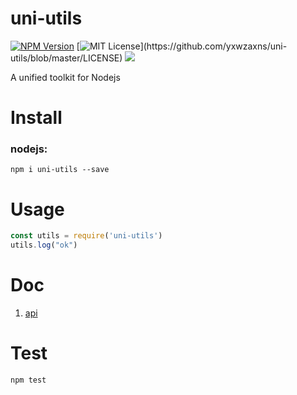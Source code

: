 # uni-utils
[![NPM Version](https://img.shields.io/npm/v/npm.svg?style=flat)](https://www.npmjs.com/package/uni-utils)
[![MIT License](https://img.shields.io/apm/l/atomic-design-ui.svg?)](https://github.com/yxwzaxns/uni-utils/blob/master/LICENSE)
![](https://github.com/yxwzaxns/uni-utils/workflows/npm/badge.svg)

A unified toolkit for Nodejs

# Install
### nodejs:
```
npm i uni-utils --save

```

# Usage

```js
const utils = require('uni-utils')
utils.log("ok")
```

# Doc
1. [api](https://uni-utils.com)

# Test
```
npm test
```
